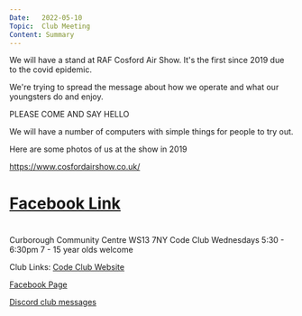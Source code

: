 ```yaml
---
Date:   2022-05-10
Topic:  Club Meeting
Content: Summary
---
```

We will have a stand at RAF Cosford Air Show. It's the first since 2019 due to the covid epidemic.

We're trying to spread the message about how we operate and what our youngsters do and enjoy.

PLEASE COME AND SAY HELLO

We will have a number of computers with simple things for people to try out. 

Here are some photos of us at the show in 2019

https://www.cosfordairshow.co.uk/

# [Facebook Link](https://www.facebook.com/1481985248595237/posts/4838414016285660/)

#
Curborough Community Centre
WS13 7NY
Code Club
Wednesdays 5:30 - 6:30pm
7 - 15 year olds welcome

Club Links:
[Code Club Website](https://lichfield-code-club.github.io/)

[Facebook Page](https://www.facebook.com/LichfieldCoders)

[Discord club messages](https://discord.gg/szz6xGK)
